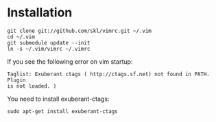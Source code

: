 Installation
============

    git clone git://github.com/skl/vimrc.git ~/.vim
    cd ~/.vim
    git submodule update --init
    ln -s ~/.vim/vimrc ~/.vimrc

If you see the following error on vim startup:

    Taglist: Exuberant ctags ( http://ctags.sf.net) not found in PATH. Plugin
    is not loaded. )

You need to install exuberant-ctags:

    sudo apt-get install exuberant-ctags
